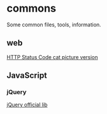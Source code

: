# commons
Some common files, tools, information.


## web
[HTTP Status Code cat picture version](./web/http/http-status-code/cat-pic-ver)


## JavaScript

### jQuery
[jQuery official lib](./JavaScript/jQuery/lib)